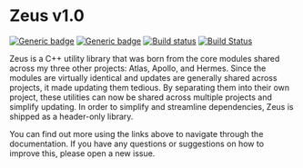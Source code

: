 # Zeus v1.0

[![Generic badge](https://img.shields.io/badge/License-BSD3-blue)](LICENSE)
[![Generic badge](https://img.shields.io/badge/Language-C++17-red.svg)](https://en.wikipedia.org/wiki/C%2B%2B17)
[![Build status](https://ci.appveyor.com/api/projects/status/jnwfj58q927n864i?svg=true)](https://ci.appveyor.com/project/marovira/zeus)
[![Build Status](https://travis-ci.org/marovira/zeus.svg?branch=master)](https://travis-ci.org/marovira/zeus)

Zeus is a C++ utility library that was born from the core modules shared across
my three other projects: Atlas, Apollo, and Hermes. Since the modules are
virtually identical and updates are generally shared across projects, it made
updating them tedious. By separating them into their own project, these
utilities can now be shared across multiple projects and simplify updating. In
order to simplify and streamline dependencies, Zeus is shipped as a header-only
library.

You can find out more using the links above to navigate through the
documentation. If you have any questions or suggestions on how to improve this,
please open a new issue.
